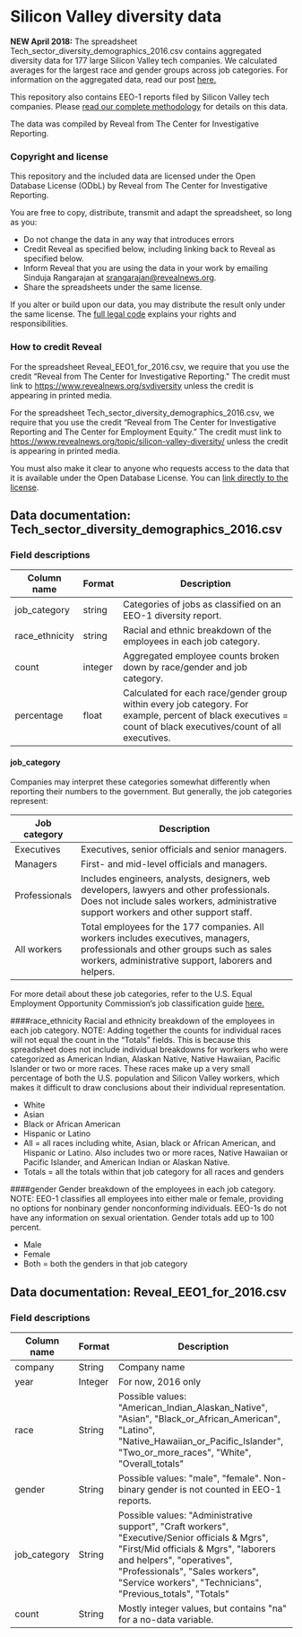 # Silicon Valley diversity data

**NEW April 2018:** The spreadsheet Tech_sector_diversity_demographics_2016.csv contains aggregated diversity data for 177 large Silicon Valley tech companies. We calculated averages for the largest race and gender groups across job categories. For information on the aggregated data, read our post [here.]()

This repository also contains EEO-1 reports filed by Silicon Valley tech companies. Please [read our complete methodology](https://www.revealnews.org/article/how-we-analyzed-silicon-valley-tech-companies-diversity-data) for details on this data.

The data was compiled by Reveal from The Center for Investigative Reporting.

### Copyright and license

This repository and the included data are licensed under the Open Database License (ODbL) by Reveal from The Center for Investigative Reporting.

You are free to copy, distribute, transmit and adapt the spreadsheet, so long as you:

- Do not change the data in any way that introduces errors
- Credit Reveal as specified below, including linking back to Reveal as specified below.
- Inform Reveal that you are using the data in your work by emailing Sinduja Rangarajan at srangarajan@revealnews.org. 
- Share the spreadsheets under the same license.

If you alter or build upon our data, you may distribute the result only under the same license. The [full legal code](https://opendatacommons.org/licenses/odbl/1.0/) explains your rights and responsibilities.

### How to credit Reveal

For the spreadsheet Reveal_EEO1_for_2016.csv, we require that you use the credit “Reveal from The Center for Investigative Reporting." The credit must link to https://www.revealnews.org/svdiversity unless the credit is appearing in printed media.

For the spreadsheet Tech_sector_diversity_demographics_2016.csv, we require that you use the credit “Reveal from The Center for Investigative Reporting and The Center for Employment Equity.” The credit must link to https://www.revealnews.org/topic/silicon-valley-diversity/ unless the credit is appearing in printed media.

You must also make it clear to anyone who requests access to the data that it is available under the Open Database License. You can [link directly to the license](https://opendatacommons.org/licenses/odbl/1.0/). 

## Data documentation: Tech_sector_diversity_demographics_2016.csv
### Field descriptions

|Column name|Format|Description|
|---|---|---|
|job_category|string|Categories of jobs as classified on an EEO-1 diversity report.
|race_ethnicity|string|Racial and ethnic breakdown of the employees in each job category.|
|count|integer|Aggregated employee counts broken down by race/gender and job category. |
|percentage|float|Calculated for each race/gender group within every job category. For example, percent of black executives = count of black executives/count of all executives.|

#### job_category

Companies may interpret these categories somewhat differently when reporting their numbers to the government. But generally, the job categories represent:

|Job category|Description|
|---|---|
|Executives|Executives, senior officials and senior managers.|
|Managers|First- and mid-level officials and managers.|
|Professionals|Includes engineers, analysts, designers, web developers, lawyers and other professionals. Does not include sales workers,  administrative  support workers and other support staff.|
|All workers|Total employees for the 177 companies. All workers includes executives, managers, professionals and other groups such as sales workers, administrative  support, laborers and helpers.|

For more detail about these job categories, refer to the U.S. Equal Employment Opportunity Commission’s  job classification guide [here.](https://www.eeoc.gov/employers/eeo1survey/jobclassguide.cfm)

####race_ethnicity 
Racial and ethnicity breakdown of the employees in each job category. NOTE: Adding together the counts for individual races will not equal the count in the “Totals” fields. This is because this spreadsheet does not include individual breakdowns for workers who were categorized as American Indian, Alaskan Native, Native Hawaiian, Pacific Islander or two or more races. These races make up a very small percentage of both the U.S. population and Silicon Valley workers, which makes it difficult to draw conclusions about their individual representation.

 - White
 - Asian
 - Black or African American
 - Hispanic or Latino
 - All = all races including white, Asian, black or African American, and Hispanic or Latino. Also includes two or more races, Native Hawaiian or Pacific Islander, and American Indian or Alaskan Native. 
 - Totals = all the totals within that job category for all races and genders

####gender
Gender breakdown of the employees in each job category. NOTE: EEO-1 classifies all employees into either male or female, providing no options for nonbinary gender nonconforming individuals. EEO-1s do not have any information on sexual orientation. Gender totals add up to 100 percent.

- Male 
- Female 
- Both = both the genders in that job category

## Data documentation: Reveal_EEO1_for_2016.csv
### Field descriptions

|Column name|Format|Description|
|---|---|---|
|company|String|Company name|
|year|Integer|For now, 2016 only|
|race|String|Possible values: "American_Indian_Alaskan_Native", "Asian", "Black_or_African_American", "Latino", "Native_Hawaiian_or_Pacific_Islander", "Two_or_more_races", "White", "Overall_totals"|
|gender|String|Possible values: "male", "female". Non-binary gender is not counted in EEO-1 reports.|
|job_category|String|Possible values: "Administrative support", "Craft workers", "Executive/Senior officials & Mgrs", "First/Mid officials & Mgrs", "laborers and helpers", "operatives", "Professionals", "Sales workers", "Service workers", "Technicians", "Previous_totals", "Totals"|
|count|String|Mostly integer values, but contains "na" for a no-data variable.|
